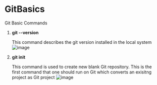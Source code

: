 # GitBasics

Git Basic Commands

1. **git --version**

   This command describes the git version installed in the local system
   ![image](https://user-images.githubusercontent.com/114802910/193401158-863c1c90-7ec4-4b6d-a19d-b476200b7c0c.png)
   
2. **git init**

   This command is used to create new blank Git repository. This is the first command that one should run on Git which converts an exisitng project as Git project
   ![image](https://user-images.githubusercontent.com/114802910/193401541-a5e7177f-07a8-4acd-b703-69a831b3f0e6.png)

